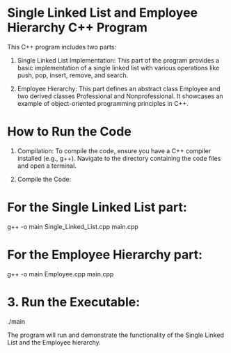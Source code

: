 # Single Linked List and Employee Hierarchy C++ Program

This C++ program includes two parts:

1. Single Linked List Implementation: This part of the program provides a basic implementation of a single linked list with various operations like push, pop, insert, remove, and search.

2. Employee Hierarchy: This part defines an abstract class Employee and two derived classes Professional and Nonprofessional. It showcases an example of object-oriented programming principles in C++.

# How to Run the Code

1. Compilation: To compile the code, ensure you have a C++ compiler installed (e.g., g++). Navigate to the directory containing the code files and open a terminal.

2. Compile the Code:

# For the Single Linked List part:

 g++ -o main Single_Linked_List.cpp main.cpp

# For the Employee Hierarchy part:
 g++ -o main Employee.cpp main.cpp

# 3. Run the Executable:
 ./main

The program will run and demonstrate the functionality of the Single Linked List and the Employee hierarchy.

